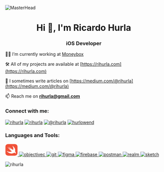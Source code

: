 ![MasterHead](https://github.com/rihurla/rihurla/assets/6810424/51ef760a-6ac4-4f6c-b133-9ccc39ec1d5d)

<h1 align="center">Hi 👋, I'm Ricardo Hurla</h1>
<h3 align="center">iOS Developer</h3>

👨‍💻 I’m currently working at [Moneybox](https://www.moneyboxapp.com)

🛠️ All of my projects are available at [https://rihurla.com](https://rihurla.com)

📝 I sometimes write articles on [https://medium.com/@rihurla](https://medium.com/@rihurla)

📫 Reach me on **rihurla@gmail.com**

<h3 align="left">Connect with me:</h3>
<p align="left">
<a href="https://twitter.com/rihurla" target="blank"><img align="center" src="https://raw.githubusercontent.com/rahuldkjain/github-profile-readme-generator/master/src/images/icons/Social/twitter.svg" alt="rihurla" height="30" width="40" /></a>
<a href="https://linkedin.com/in/rihurla" target="blank"><img align="center" src="https://raw.githubusercontent.com/rahuldkjain/github-profile-readme-generator/master/src/images/icons/Social/linked-in-alt.svg" alt="rihurla" height="30" width="40" /></a>
<a href="https://medium.com/@rihurla" target="blank"><img align="center" src="https://raw.githubusercontent.com/rahuldkjain/github-profile-readme-generator/master/src/images/icons/Social/medium.svg" alt="@rihurla" height="30" width="40" /></a>
<a href="https://www.youtube.com/c/hurlowend" target="blank"><img align="center" src="https://raw.githubusercontent.com/rahuldkjain/github-profile-readme-generator/master/src/images/icons/Social/youtube.svg" alt="hurlowend" height="30" width="40" /></a>
</p>

<h3 align="left">Languages and Tools:</h3>
<p align="left"> 
<a href="https://developer.apple.com/swift/" target="_blank" rel="noreferrer"> <img src="https://raw.githubusercontent.com/devicons/devicon/master/icons/swift/swift-original.svg" alt="swift" width="40" height="40"/> </a> 
<a href="https://developer.apple.com/library/archive/documentation/Cocoa/Conceptual/ProgrammingWithObjectiveC/Introduction/Introduction.html" target="_blank" rel="noreferrer"> <img src="https://www.vectorlogo.zone/logos/apple_objectivec/apple_objectivec-icon.svg" alt="objectivec" width="40" height="40"/> </a> 
<a href="https://git-scm.com/" target="blank" rel="noreferrer"> <img src="https://www.vectorlogo.zone/logos/git-scm/git-scm-icon.svg" alt="git" width="40" height="40"/> </a>
<a href="https://www.figma.com/" target="blank" rel="noreferrer"> <img src="https://www.vectorlogo.zone/logos/figma/figma-icon.svg" alt="figma" width="40" height="40"/> </a> 
<a href="https://firebase.google.com/" target="blank" rel="noreferrer"> <img src="https://www.vectorlogo.zone/logos/firebase/firebase-icon.svg" alt="firebase" width="40" height="40"/> </a> 
<a href="https://postman.com" target="blank" rel="noreferrer"> <img src="https://www.vectorlogo.zone/logos/getpostman/getpostman-icon.svg" alt="postman" width="40" height="40"/> </a> 
<a href="https://realm.io/" target="blank" rel="noreferrer"> <img src="https://raw.githubusercontent.com/bestofjs/bestofjs-webui/8665e8c267a0215f3159df28b33c365198101df5/public/logos/realm.svg" alt="realm" width="40" height="40"/> </a> 
<a href="https://www.sketch.com/" target="blank" rel="noreferrer"> <img src="https://www.vectorlogo.zone/logos/sketchapp/sketchapp-icon.svg" alt="sketch" width="40" height="40"/> </a> </p>

<p><img align="center" src="https://github-readme-stats.vercel.app/api/top-langs?username=rihurla&show_icons=true&locale=en&layout=compact" alt="rihurla" /></p>
